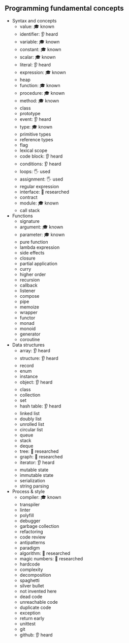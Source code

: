 ## Programming fundamental concepts

- Syntax and concepts
  - value: 🎓 known
  - identifier: 👂 heard
  - variable: 🎓 known
  - constant: 🎓 known
  - scalar: 🎓 known
  - literal: 👂 heard
  - expression: 🎓 known
  - heap
  - function: 🎓 known
  - procedure: 🎓 known
  - method: 🎓 known
  - class
  - prototype
  - event: 👂 heard
  - type: 🎓 known
  - primitive types
  - reference types
  - flag
  - lexical scope
  - code block: 👂 heard
  - conditions: 👂 heard
  - loops: 🖐️ used
  - assignment: 🖐️ used
  - regular expression
  - interface: 🔬 researched
  - contract
  - module: 🎓 known
  - call stack
- Functions
  - signature
  - argument: 🎓 known
  - parameter: 🎓 known
  - pure function
  - lambda expression
  - side effects
  - closure
  - partial application
  - curry
  - higher order
  - recursion
  - callback
  - listener
  - compose
  - pipe
  - memoize
  - wrapper
  - functor
  - monad
  - monoid
  - generator
  - coroutine
- Data structures
  - array: 👂 heard
  - structure: 👂 heard
  - record
  - enum
  - instance
  - object: 👂 heard
  - class
  - collection
  - set
  - hash table: 👂 heard
  - linked list
  - doubly list
  - unrolled list
  - circular list
  - queue
  - stack
  - deque
  - tree: 🔬 researched
  - graph: 🔬 researched
  - iterator: 👂 heard
  - mutable state
  - immutable state
  - serialization
  - string parsing
- Process & style
  - compiler: 🎓 known
  - transpiler
  - linter
  - polyfill
  - debugger
  - garbage collection
  - refactoring
  - code review
  - antipatterns
  - paradigm
  - algorithm: 🔬 researched
  - magic numbers: 🔬 researched
  - hardcode
  - complexity
  - decomposition
  - spaghetti
  - silver bullet
  - not invented here
  - dead code
  - unreachable code
  - duplicate code
  - exception
  - return early
  - unittest
  - git
  - github: 👂 heard
